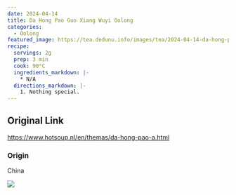 ```yaml
---
date: 2024-04-14
title: Da Hong Pao Guo Xiang Wuyi Oolong
categories:
  - Oolong
featured_image: https://tea.dedunu.info/images/tea/2024-04-14-da-hong-pao-guo-xiang-1.jpeg
recipe:
  servings: 2g
  prep: 3 min
  cook: 90°C
  ingredients_markdown: |-
    * N/A
  directions_markdown: |-
    1. Nothing special.
---
```


## Original Link

<https://www.hotsoup.nl/en/themas/da-hong-pao-a.html>

### Origin

China

![](https://tea.dedunu.info/images/tea/2024-04-14-da-hong-pao-guo-xiang-2.jpeg)